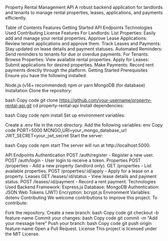 Property Rental Management API
A robust backend application for landlords and tenants to manage rental properties, leases, applications, and payments efficiently.

Table of Contents
Features
Getting Started
API Endpoints
Technologies Used
Contributing
License
Features
For Landlords:
List Properties: Easily add and manage your rental properties.
Approve Lease Applications: Review tenant applications and approve them.
Track Leases and Payments: Stay updated on lease details and payment statuses.
Automated Reminders: Send reminders to tenants for due or overdue payments.
For Tenants:
Browse Properties: View available rental properties.
Apply for Leases: Submit applications for desired properties.
Make Payments: Record rent payments directly through the platform.
Getting Started
Prerequisites
Ensure you have the following installed:

Node.js (v14+ recommended)
npm or yarn
MongoDB (for database)
Installation
Clone the repository:

bash
Copy code
git clone https://github.com/your-username/property-rental-api.git
cd property-rental-api
Install dependencies:

bash
Copy code
npm install
Set up environment variables:

Create a .env file in the root directory.
Add the following variables:
env
Copy code
PORT=5000
MONGO_URI=your_mongo_database_url
JWT_SECRET=your_jwt_secret
Start the server:

bash
Copy code
npm start
The server will run at http://localhost:5000.

API Endpoints
Authentication
POST /auth/register - Register a new user.
POST /auth/login - User login to receive a token.
Properties
POST /properties - Add a new property (landlord only).
GET /properties - List available properties.
POST /properties/:id/apply - Apply for a lease on a property.
Leases
GET /leases/:id/status - View lease details and payment status.
POST /leases/:id/payment - Record a rent payment.
Technologies Used
Backend Framework: Express.js
Database: MongoDB
Authentication: JSON Web Tokens (JWT)
Encryption: bcrypt.js
Environment Variables: dotenv
Contributing
We welcome contributions to improve this project. To contribute:

Fork the repository.
Create a new branch:
bash
Copy code
git checkout -b feature-name
Commit your changes:
bash
Copy code
git commit -m "Add your message here"
Push your branch:
bash
Copy code
git push origin feature-name
Open a Pull Request.
License
This project is licensed under the MIT License.